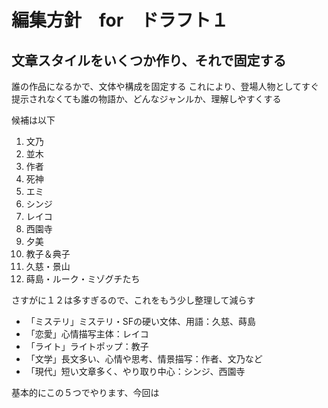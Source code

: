 編集方針　for　ドラフト１
====

## 文章スタイルをいくつか作り、それで固定する

誰の作品になるかで、文体や構成を固定する
これにより、登場人物としてすぐ提示されなくても誰の物語か、どんなジャンルか、理解しやすくする

候補は以下

1. 文乃
2. 並木
3. 作者
4. 死神
5. エミ
6. シンジ
7. レイコ
8. 西園寺
9. 夕美
10. 教子＆典子
11. 久慈・景山
12. 蒔島・ルーク・ミゾグチたち

さすがに１２は多すぎるので、これをもう少し整理して減らす

- 「ミステリ」ミステリ・SFの硬い文体、用語：久慈、蒔島
- 「恋愛」心情描写主体：レイコ
- 「ライト」ライトポップ：教子
- 「文学」長文多い、心情や思考、情景描写：作者、文乃など
- 「現代」短い文章多く、やり取り中心：シンジ、西園寺

基本的にこの５つでやります、今回は
